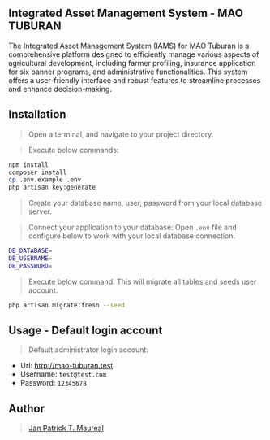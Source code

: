 ## Integrated Asset Management System - MAO TUBURAN

The Integrated Asset Management System (IAMS) for MAO Tuburan is a comprehensive platform designed to efficiently manage various aspects of agricultural development, including farmer profiling, insurance application for six banner programs, and administrative functionalities. This system offers a user-friendly interface and robust features to streamline processes and enhance decision-making.

## Installation

> Open a terminal, and navigate to your project directory. 

> Execute below commands:

```bash
npm install
composer install
cp .env.example .env
php artisan key:generate
```

> Create your database name, user, password from your local database server.

> Connect your application to your database: Open `.env` file and configure below to work with your local database connection.
```bash
DB_DATABASE=
DB_USERNAME=
DB_PASSWORD=
```

> Execute below command. This will migrate all tables and seeds user account.
```bash
php artisan migrate:fresh --seed
```

## Usage - Default login account

> Default administrator login account: 
- Url: http://mao-tuburan.test
- Username: `test@test.com`
- Password: `12345678`


## Author

> [Jan Patrick T. Maureal](https://patrickmaureal.github.io/)
